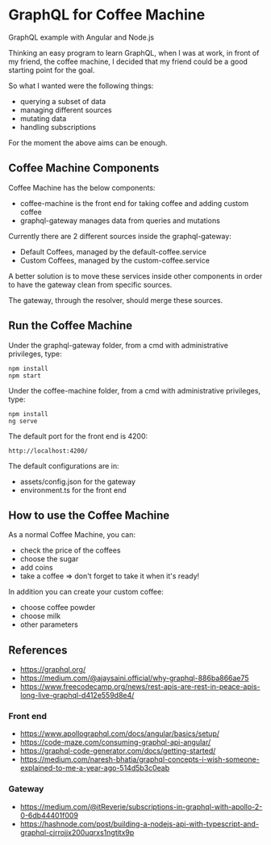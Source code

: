 # GraphQL for Coffee Machine

GraphQL example with Angular and Node.js

Thinking an easy program to learn GraphQL, when I was at work, in front of my friend, the coffee machine, I decided that my friend could be a good starting point for the goal.

So what I wanted were the following things:

- querying a subset of data
- managing different sources
- mutating data
- handling subscriptions

For the moment the above aims can be enough.

## Coffee Machine Components

Coffee Machine has the below components:

- coffee-machine is the front end for taking coffee and adding custom coffee
- graphql-gateway manages data from queries and mutations

Currently there are 2 different sources inside the graphql-gateway:

- Default Coffees, managed by the default-coffee.service
- Custom Coffees, managed by the custom-coffee.service

A better solution is to move these services inside other components in order to have the gateway clean from specific sources.

The gateway, through the resolver, should merge these sources.

## Run the Coffee Machine

Under the graphql-gateway folder, from a cmd with administrative privileges, type:

    npm install
    npm start

Under the coffee-machine folder, from a cmd with administrative privileges, type:

    npm install
    ng serve

The default port for the front end is 4200:

    http://localhost:4200/

The default configurations are in:

- assets/config.json for the gateway
- environment.ts for the front end

## How to use the Coffee Machine

As a normal Coffee Machine, you can:

- check the price of the coffees
- choose the sugar
- add coins
- take a coffee => don't forget to take it when it's ready!

In addition you can create your custom coffee:

- choose coffee powder
- choose milk
- other parameters

## References

- <https://graphql.org/>
- <https://medium.com/@ajaysaini.official/why-graphql-886ba866ae75>
- https://www.freecodecamp.org/news/rest-apis-are-rest-in-peace-apis-long-live-graphql-d412e559d8e4/

### Front end

- <https://www.apollographql.com/docs/angular/basics/setup/>
- <https://code-maze.com/consuming-graphql-api-angular/>
- <https://graphql-code-generator.com/docs/getting-started/>
- <https://medium.com/naresh-bhatia/graphql-concepts-i-wish-someone-explained-to-me-a-year-ago-514d5b3c0eab>

### Gateway

- <https://medium.com/@itReverie/subscriptions-in-graphql-with-apollo-2-0-6db44401f009>
- <https://hashnode.com/post/building-a-nodejs-api-with-typescript-and-graphql-cjrrojjx200uqrxs1ngtitx9p>
